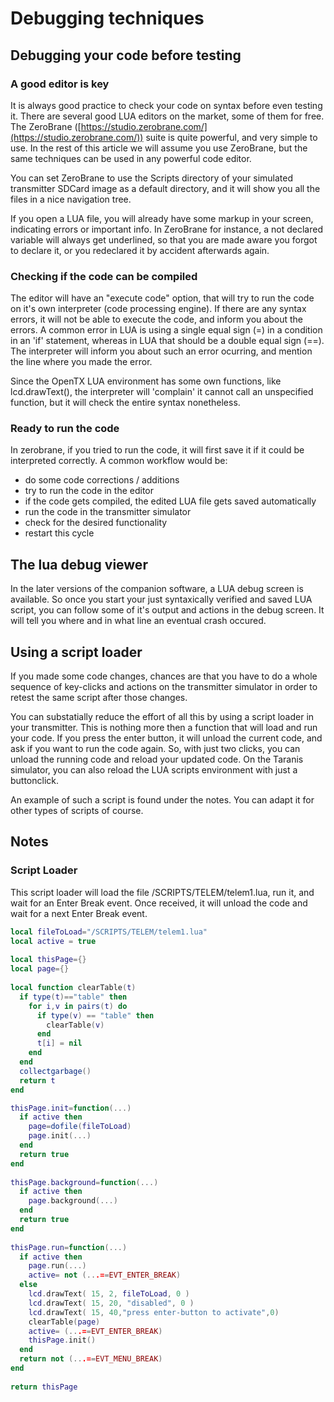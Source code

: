 # Debugging techniques

## Debugging your code before testing

### A good editor is key

It is always good practice to check your code on syntax before even testing it. There are several good LUA editors on the market, some of them for free. The ZeroBrane ([https://studio.zerobrane.com/](https://studio.zerobrane.com/)) suite is quite powerful, and very simple to use. In the rest of this article we will assume you use ZeroBrane, but the same techniques can be used in any powerful code editor.

You can set ZeroBrane to use the Scripts directory of your simulated transmitter SDCard image as a default directory, and it will show you all the files in a nice navigation tree.

If you open a LUA file, you will already have some markup in your screen, indicating errors or important info. In ZeroBrane for instance, a not declared variable will always get underlined, so that you are made aware you forgot to declare it, or you redeclared it by accident afterwards again.

### Checking if the code can be compiled

The editor will have an "execute code" option, that will try to run the code on it's own interpreter (code processing engine). If there are any syntax errors, it will not be able to execute the code, and inform you about the errors. A common error in LUA is using a single equal sign (=) in a condition in an 'if' statement, whereas in LUA that should be a double equal sign (==). The interpreter will inform you about such an error ocurring, and mention the line where you made the error.

Since the OpenTX LUA environment has some own functions, like lcd.drawText(), the interpreter will 'complain' it cannot call an unspecified function, but it will check the entire syntax nonetheless.

### Ready to run the code

In zerobrane, if you tried to run the code, it will first save it if it could be interpreted correctly. A common workflow would be:

* do some code corrections / additions
* try to run the code in the editor
* if the code gets compiled, the edited LUA file gets saved automatically
* run the code in the transmitter simulator
* check for the desired functionality
* restart this cycle

## The lua debug viewer

In the later versions of the companion software, a LUA debug screen is available. So once you start your just syntaxically verified and saved LUA script, you can follow some of it's output and actions in the debug screen. It will tell you where and in what line an eventual crash occured.

## Using a script loader

If you made some code changes, chances are that you have to do a whole sequence of key-clicks and actions on the transmitter simulator in order to retest the same script after those changes.

You can substatially reduce the effort of all this by using a script loader in your transmitter. This is nothing more then a function that will load and run your code. If you press the enter button, it will unload the current code, and ask if you want to run the code again. So, with just two clicks, you can unload the running code and reload your updated code. On the Taranis simulator, you can also reload the LUA scripts environment with just a buttonclick.

An example of such a script is found under the notes. You can adapt it for other types of scripts of course.

## Notes

### Script Loader

This script loader will load the file /SCRIPTS/TELEM/telem1.lua, run it, and wait for an Enter Break event. Once received, it will unload the code and wait for a next Enter Break event.

```lua
local fileToLoad="/SCRIPTS/TELEM/telem1.lua"
local active = true
　
local thisPage={}
local page={}
　
local function clearTable(t)
  if type(t)=="table" then
    for i,v in pairs(t) do
      if type(v) == "table" then
        clearTable(v)
      end
      t[i] = nil
    end
  end
  collectgarbage()
  return t 
end

thisPage.init=function(...)
  if active then
    page=dofile(fileToLoad)
    page.init(...)
  end
  return true
end
　
thisPage.background=function(...)
  if active then
    page.background(...)
  end
  return true
end
　
thisPage.run=function(...)
  if active then
    page.run(...)
    active= not (...==EVT_ENTER_BREAK)
  else
    lcd.drawText( 15, 2, fileToLoad, 0 )
    lcd.drawText( 15, 20, "disabled", 0 )
    lcd.drawText( 15, 40,"press enter-button to activate",0)
    clearTable(page)
    active= (...==EVT_ENTER_BREAK)
    thisPage.init()
  end
  return not (...==EVT_MENU_BREAK)  
end
　
return thisPage
```
